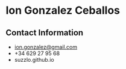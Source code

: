 # Ion Gonzalez Ceballos

## Contact Information

- ion.gonzalez@gmail.com
- +34 629 27 95 68
- suzzlo.github.io
